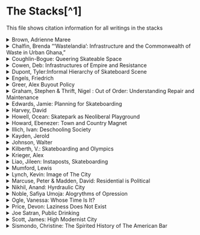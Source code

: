 
# The Stacks[^1]

This file shows citation information for all writings in the stacks


 <details>
 <summary> Brown, Adrienne Maree </summary>
 
  **Brown, Adrienne Maree. "Emergent Strategies."** AK Press, 2017. 
 
                23: Definitions
                25: Lineage of Emergent Strategies
                26: Everything is about relationships
                27: Grace Lee Boggs, Margaret Wheatley, Ill Weaver
                28: Dialectical Humanism + Organic Intellectuals
                29: AMB Bio
                30: Simple -vs- Easy
                31: Facilitator Family of AMB
                33: Keith Cylar (Originator of Word Pleasure Activism) + Audre Lorde + Space which is a pleasure to enter
                34: Healing/Trauma
                35: Doula (Life/Death are transactions that want to be held gently)
                36: A human dressing room, Sterling Toles
                38: Reading Reccomendations 
                41: Principles of Emergent Strategies
                44: Complex Movement, Organization in Detroit
                45: Bio Components: Ants, Wavicle, Dandelions, Starlings, Mycellium, Ferns
                46: Defining Biomimicry
                48-49: Negative things we've learned
                50: Framework Diagram
                53: Fractals: What we practice at a small scale sets patterns for the whole system. 
                54: Trap of "Specialness" and winning
                57: Utopias that are just different monocultures  
  
</details>
     
 <details>
 <summary>                 
Chalfin, Brenda “‘Wastelandia’: Infrastructure and the Commonwealth of Waste in 
Urban Ghana,”  </summary>
     
     
Chalfin, Brenda “‘Wastelandia’: Infrastructure and the Commonwealth of Waste in 
Urban Ghana,” Ethnos 82, no. 4 (July 18, 2017): 648–71.
              
 </details>

   <details>
 <summary>   Coughlin-Bogue: Queering Skateable Space </summary>
**Coughlin-Bogue, Tobin "Queering Skateable Space: How Dispersing Skate Spots Defuses
Toxic Masculinity." Urban Pamphleteer #8: Skateboardings, 2020. 18-20

 </details>
 
 <details>
 <summary> Cowen, Deb: Infrastructures of Empire and Resistance </summary>
 
**Deb Cowen, “[Infrastructures of Empire and Resistance](http://gofile.me/6WhDC/VlARGlPoa)**,” Verso Books blog (January 25, 
2017): https://www.versobooks.com/blogs/3067-infrastructures-of-empire-and-resistance
      2. Naming current struggles for justice
      3. Heathrow and Calais (informal refugee settlement in france or maybe england?)
      4. Infrastructure does not simply reflect existing inequality, but also engineers and entrenches
      5. Connecting and Restricing capabilities
      6. Notion of infra as fixed
      7. Infrastructure to spatially fix capital, imperialism infrastructure as apology
      8. Canadian examples
      9. Fugitive Infrastructures, Underground Railroad, DAPL
      10. Winona LaDuke
      %% "Infrastructure is by definition future oriented; it is assembled in the service of worlds to come"
      11. Churches and Border Wall

</details>
  
<details>
     
 <summary> Dupont, Tyler:Informal Hierarchy of Skateboard Scene </summary>
**Dupont, Tyler. From Core to Consumer: The Informal Hierarchy of the Skateboard Scene. Journal of Contemporary Ethnography Vol. 43(5), 2014), 556-581**

 </details>
 
 <details>
 <summary> Engels, Friedrich </summary>
     
[Engels, Friedrich.1845. “The Great Towns.”](http://gofile.me/6WhDC/8K48J765f) in The Condition of the Working-Class in England in 1844, in The City Reader, Richard T. LeGates and Frederic Stout, eds. Routledge,
2003: 58-66.   
ZTLKN Notes: [anti-homeless policing](zzzzz_cards/201_anti-homelessPolicing_Industrialization.md)  
       
       58:Bio of Engels while writing The Condition of the Working Class in England in 1844 (1845)  
       59: Further Reading Reccomendations  
       60a: Isolated condition of man in Great Towns
       60b: Starvation
       61a: City layout seperates borgeoisie from workers
       61b: Protecting nerves of rich from seeing any evidence of poor
       62:  Description of layout, neighborhood
       63a: Description of filth, bad living conditions in Irk
       64a: More filth, this time pigs
       64b: How little air, space in these places. Living conditions are new, in the "industrial" epoch
       65a: Built without reference, without plan. 
       65b: Layout of workers housing
       66: Ratio of worker to Bourgeoisie
       
       #Notes
       Offal --> entrails and internal organs of animals slaughtered for meat
                
  </details>
  
 <details> 
 <summary> Greer, Alex Buyout Policy </summary>
 
**Greer, Alex "A historical assessment of home buyout policy: Are we learning or just failing?"* Section 1: Policy Learning Theory (Social, Instrumental) 
 
 </details>


 <details> 
 <summary> Graham, Stephen & Thrift, Nigel : Out of Order: Understanding Repair and Maintenance </summary>
Graham, Stephen and Nigel Thrift, “Out of Order: Understanding Repair and 
Maintenance,” Theory, Culture & Society 24, no. 3 (May 2007): 1–25. 
           1. Maintenance and Earth Worms
           2. Heidegger
           3. Qualities of maintenance, proliferation of things
           4. idk
           5. Maintenance as generative, maintenance is learning
           6. repair as innovation, variation, improvisation, tinkering. Designers not considering maintenance workers. 
           7. MAintenance worker job numbers
           8. Disussion of Leigh Starrs definition of infrastructure
           9. Catastrophic failutes vs "deeply prosaic software clitches, crashes and continual neccessary repair"
           10: Mesh period for new infrastructures
           11: Global South, Infra. improvisation, informality
           12: YTK, Internet like farmohouses built by non-union labor
           13: Cyberspace and electricity
           14: neoliberal politics impact on electric grid, privitization
           15:  Auto Repair/Roadside Repair
           16: Roadside breakdown companies
           17: Crash Ecology, Road Repair techniques
           18: Conclusion
           19: E-Waste
           20:
      
           
           _____________________
          TODO: add How Buildings Learn 1994 to reading list

**ZKN:** What would our lives be like if we took earthworms seriously, took the ground
under our feet rather than the skies above our heads, as the place to look as
well as, eventually, as the place to be? It is as though we have been pointed
in the wrong direction., Adam Phillips 

       ZKN: to invent the train is also to invent the plane crash Ltringer and Virilio, 2003, (pg 4). Connect to Crisis Card. 
       
       ZKN: Maintenance as learning. Connect to Haussmans plan for paris. 
       
       ZKN: Parents have to become experts very quickly. 
       
       ZKN: Commercial buildings are often, in certain senses, in even worse
condition, in part because architects themselves rarely consider or take into
their designs the business of maintenance and repair: ‘they see the people
who do the maintaining as blue collar illiterates and the process of upkeep
as trivial, not a part of design concerns’ (Brand, 1994: 112). Thus, one:
. . . survey of fifty-eight new business buildings near London [found that] ‘a
staggering one-fifth of the sample said that the need to clean their windows
had not even been considered during the design and construction of the

building’. Also light fixtures in the grand lobbies were unreachable for lamp
replacement, and internal drains from the flat roofs had no access hatches for
inspection and cleaning. (1994: 112) (6)  Such associations point to the way in which maintenance and repair is increasingly thought of as a generic activity, the model for which can be spread across many realms of everyday life.(16)
       _________________________
 
 </details>
 
 <details>

<summary> Edwards, Jamie: Planning for Skateboarding </summary> **Edwards, Jamie. 2020. "One more push, to clear the last step: Planning for Skateboarding"** London Southbank University, School of Law and Social Sciences. 

            2: Abstract
            3: TOC
            4: Intro
            7: Lefebvre, PSPOs (Public Space Protection Orders)
            8: Policing, Defensive Architecture
            9:  Displacement, Redevelopment 
            10: Grinding Edges, Harvey
            11:

</details>           

<details> 
 <summary> Harvey, David </summary>
 
**Harvey, David. 1985. “On planning the ideology of planning,”** in The Urbanization of Capital. Baltimore:
Johns Hopkins University Press: 165-184.

                 165: Intro
                 166: Social Reproduction
                 167: Class Relationships
                 168: Built environment supporting Capitalism 
                 169: capital OVER Laboreres
                 170: Partnerships between capitalists and laborers
                 171: Monopolies created by fixed variables (land, housing)
                 172: Problems of "crisis," (losing ground)
                 173: Challenges to Planners, Allocation
                 174: Monopoly Power Examples
                 175: Challenge to Planners: Internalise Diverse Conflicting Interests
                 176: Role of Planner: Balance, Maintain capital interests
                 177: Planner Worldview
                 178: Role of Dispersal
                 179: Short Term Reforms 
                 180-1: 1980s example of losing progress towards equity made in 60s
            
           ###### Notes From Eve Balu's Class 1/27/22
           `**Argument synthesiss**
            Job of planner is to maintain the state. This means perpetuating the existing social order. 
            Primarily serve the interest of capital over labor. 
            Helping poor/disenfranchized is in direct contention w/ holding up state as is (Capital Interest).   
            This Contradiction results in planning needing to constantly re-adjust/reconceive of themselves in the field.
            In society there are occasionaly moments of "crisis of ideology" where tension is so high where planners intervene and create short-term reforms. 
            An example of this is the civil rights movememnt in the 1960s, but much of the progress of the reforms were wiped out in the 80s. 
            Instead of adhering to an ideology of harmony, planners should recognize that harmony legitimates the domination of capital interest over labor. 
            Planners should plan not cities, policy, etc, but the reconstruction of society itself. 
            Planners do have some agency, but reforms are ineffective, they need to work towards the reconfiguration of society.` 
            
            `**Context:** Peter Hall is a prolific marxist, economic geographer. 
 
 </details> 
 
 <details>
 <summary> Howell, Ocean: Skatepark as Neoliberal Playground </summary>
 
**Howell O. Skatepark as Neoliberal Playground: Urban Governance, Recreation Space, and the Cultivation of Personal Responsibility**._Space and Culture_. 2008;11(4):475-496.

</details>

<details> 
 <summary> Howard, Ebenezer: Town and Country Magnet </summary> [Howard, Ebenezer. 1898. “Introduction”, ch1 “The Town and Country Magnet,”](http://gofile.me/6WhDC/0dVlJDmEh) ch 2 and “Social Cities,”  ch13 “The Future of London,” in Garden Cities of Tomorrow, 1898. 

                   41: Disagreements in society, generational
                   42: no disagreement that migration to overcrowded cities is bad, root of all bad
                   43: Describing sordid living conditions
                   44: posing question, how to restore people to land
                   45: discussion of "attractions", magnets and needles metaphor
                   46: 3 magnet diagram
                   47: 3 magnet discussion
                   48: ode to the town-country, man-woman metaphor
                   50-1: Financial Arangements of Garden City
                   52-3: Diagram of Garden City
                   54-5: Layout of Garden CIty
                   56: Farmers + Produce Market
                   57 "philanthropic" institutions (deaf, asylums)
                   138: chapter 12 intro quotes
                   139: Obtaining land
                   140-1: Solution to cities growing, North Adelaid
                   142-3 connected garden cities 
                   144: Railways, Compared to Londons Suburbs
                   145: History of Londons Rail Development. 
                   146: Selfishness/Grandeiose language about new model and lvoe
                   147: power of vested interests
                   148: Financial predictions

 </details> 
 
 <details>
 <summary> Illich, Ivan: Deschooling Society </summary>  **Illich, Ivan. "Deschooling Society"** Marion Boyers Publishing, 2002

               ` 1: Service and Value (institutionalization of value)
                   2: Disservice to the rich and poor
                    3: Institutionalization of school creating new definitions of poverty
                    4: Welfare in US
                    5: Money doesn't improve education
                    6: Poor students cant catch up
                    7:  Latin American schools. Schooled in inferiority to better schooled
                    8: Society has become dependent on schools, now believes that education is costly and difficult
                    9: Increased Spending Not a Solution
                    10: Obligatory schooling infeasible
                    11: Dis-Establishing Schools
                    12: Curriculum as Role-Assigning
                    13: Drill Skills
                    14: Education credit card
                    15: 1956 NYC Archioseys need to learn spanish to accomodate PR immigrants (Open the Market)
                    17: Mandatory Attendance; Liberal Arts
                    18: Paolo Freire; 40 hours to literacy
                    19: Intellectual Matching (book tindr)
                    20: Matching by Title
                    21: Defending Book Tindr (addressing arguments why it wouldnt work)
                    22: Medieval town education`
               ` 23: Karl Marx Child Labor`
  
 </details> 
 
 <details> 
 <summary> Kayden, Jerold </summary>
 
[Jerold S. Kayden and Adam Tanaka, Real Estate Financial Analysis for Public 
and Private Development](http://gofile.me/6WhDC/cvKMNKgSv), Class Note #1 (2022), pp. 1-11


                    1: Copyright  
                    2: Intro to 3 primary tools  
                    3: 3 Tools in Table  
                    4: Pro Forma  
                    5: Gross Income, Vacancy  
                    6: operating Expenses, Real Estate Taxes  
                    7: Net Operating Income, Debt Service  
                    8: Cash Flow After Financing  
                    9: Measuring Performance  
                    10: Return, Total Assets Equity  
                    11: Capitalized Value  
                    
</details> 

<details> 
 <summary> Johnson, Walter </summary> [Johnson, Walter. 2013. “Introduction: Boom,”](http://gofile.me/6WhDC/Ci7UFKV23) River of Dark Dreams: Slavery and Empire in the Cotton Kingdom. Cambridge, MA: Harvard University Press, 2013: 1-17.

          1. Boat Explosion Story
          2. Context of American Slavery in Missippi Valley
          3. Jefferson's Dream of Yeoman Farmers
          4. Disperal of Louisiana and Mississippi
          5. Empire of Liberty --> instead, Cotton Kingdom
          6. Steamboats as investments
          7. New Orleans, Counter-Culture
          8. Spatial Limits of Profits of Steamboats
          9. Simplification of land/people, Gossyplum Barbadense (type of cotton)
          10: idk
          11: Merchant Capital, Resentment Brewing
          12: Depression of 1837, Political/Financial Conditions
          13: Boom + Bust w/ slavery --> rich can't liquidate assets 
          14: Globalism desire of south
          15: Cuba/Nicaragua/Virginia questions
          16: "The South" is agreed upon as concept

 </details>
 <details> 
 <summary> Kilberth, V.: Skateboarding and Olympics </summary>
 
**Kilberth, V., & Schwier, J. (2019). Skateboarding Between Subculture and the Olympics : A Youth Culture under Pressure from Commercialization and Sportification** (KörperKulturen). Bielefeld: Transcript-Verlag.

</details>
<details> 
 <summary> Krieger, Alex </summary> **Krieger, Alex. 2019. “Making Nature Urbane: Olmsted and the Parks Movement,” City on a Hill: Urban Idealism in America from the Puritans to the Present, 2019: 151-173.**

         151: eptitaths
         152: Hypothesis of benefits
         154: Civilize/Soothe
         155: Olmstead nyc predictions
         156: Woods deep enought to shut out city
         157: Lungs and Arteries
         160: Noticing families in cemeteries
         163: Emerald nacklace
         164: Kansas City
         165: Altruism/Property Values
         156: Park Planning = City Planning
         157: Future of park planning,  
         169: "Symmetry not for solitude" move to natural parks
         171: Are parks for gentrification now?
         _____________________________________
         `Notes from Lecture 2-15-22:
         Described 2nd half of the 19th century as the *Furnace Stage*
         
         Discusssed the Importance of Andrew Jackson Downing who might have been considered the father of the parks movement if not for his untimely death in a boat accident at a young age. Downing was a staunch advocate for parks and advocat for parks, involved in the establishment of Mount Auburn Cemetery. 
         
         Building natural cemeteries was a turning point for park development as it made city leaders realize that families were flocking to them for recreation. 
         
         Seneca Village was cleared for the Creation of Central Park
         
         Neccesity leading to pleasure. Part of the impetus for Olmstead designing the emerald necklace in boston and his "system of parks" was that the muddy river was filling with excrement due to the development of the Back Bay. 
         
         In cities like Kansas City during the  late 19th/early 20th, park planning WAS city planning. 
         
         Visit a park to become less cynical about the "socializing potential of social spaces."
         
 </details>
 
 <details>
 <summary> Liao, Jileen: Instaposts, Skateboarding </summary>

 **Liao,  Jilleen . Instaposts.** Urban Pamphleteer #8: Skateboardings, 2020. 30-31  
 </details>
 
 <details> 
 <summary> Mumford, Lewis </summary>  [Mumford, Lewis. 1961. “Paleotechnic Paradise: Coketown.”](http://gofile.me/6WhDC/b36RG7Y3v) In The City in History: Its Origins, Its Transformations, and Its Prospects, London: Secker & Warburg, 1961: 446-481 [skim: focus on sections 5 and 6]  
           
           Skimmed
           446:Loss of work + play balance
           447: Shift to industrialization
           448: Factors to population growth
           449: Growth of cities, scale
           450: Mining Bad
           451: Railroads also bad
           452: Laissez-Faire, Utilitarianis 
           453: Laissez-Faire didn't lead to freedom (like it was supposed to)
           454: Belief in pre-ordained harmony --> Privitization, Free-Market
           455: idk
           456: From water power to steam
           457: Locating systems to be near labor that can't default on rental payments to company owned property
           458: Pollution
 
 </details>
 
 <details>
 <summary> Lynch, Kevin: Image of The City </summary> Lynch, Kevin. 1960. The Image of the City. Cambridge MA: Technology Press: 1–25 
 
        1. Looking At Cities
        2. Changing, Shaping
        3. Legibility
        4. image of the city, lost
        5. legibility, distinctive
        6. Perception
        7.  
        
        **Quotes, pg 7** : [relating to historic preservation] A landscape  whose  every  rock tells  a  story  may  make difficult the  creation  of  fresh  stories. Although  this  may  not  seem  to  be  a.  critical  issue  in  our  present  urban  chaos,  yet  it  indicates that  what  we  seek  is  not  a   final  but an open-ended order, capable of continuous further development. 

 </details>
 
 <details> 
 <summary> Marcuse, Peter & Madden, David: Residential is Political </summary> [Madden, David and Marcuse, Peter. 2016. “Introduction: The Residential is Political,”](http://gofile.me/6WhDC/kUzhyZKyy) In Defense of Housing: The Politics of Crisis. London, New York: Verso, 2016: 7-12
   
        7: Housing Crisis Context
        8: Need Wider Perspective
        9: Lefebvre + Engels
        10: Problem with term "Housing Crisis," 2008
        11: Housing always been pretty rough
        12: Radical ideas must contend with
  </details> 
  
  <details>
 <summary> Nikhil, Anand: Hyrdraulic City </summary>
 **Nikhil Anand, Hydraulic City: Water and the Infrastructures of Citizenship in Mumbai (Durham: Duke University Press, 2017).**

        ****Introduction 1-24
        -----> Residences in the Slums can have all the trappings of more established neighborhoods
        -----> Citizenship is not guaranteed nor is it fixed
        -----> Hydraulic citizenship defines citizenship for many
        
        14: Colonial History influencing water citizenship
        16: Entitlements never quite become rights, being counted as a legitimate citizen
        18: NURM: National Urban Renewal Mission, Pressure to privitize
        19: PPIAF Public Private Infrastructure Advisory Facility, WDIP (Water District Improvement Project)
       20: 'In this book I argue that settlers demand public water systems not because public systems deliver reliable supplies to all. Settlers desire public systems because, relative to private infrastructures, these “bloated,” “inefficient” public systems are known systems that offer many more points of access (officials, politicians, social workers, and leaky pipes) through which settlers can be connected to the hydraulic city. Settlers also desire water through the public system because its documents (printed on government stationary) allow them to claim and access other public urban services and substances of citizenship—like housing, health, and education.  In short, relative to private systems, public systems are known systems that are more accommodating of vital forms of leakage that nourish those marginalized by states and markets in the city. Public infrastructures are more amenable to hidden, partly known, materialized arrangements through which millions of residents access water and live in the city.
         
         **** A city in the sea. 25-28 Colonizers fighting through cartography, history
         **** Scarce City Chapter 1: 29-
              29: City Engineer Meeting
              Study a city and neglect its sewers and power supplies (as many have), and you miss
essential aspects of distributional justice and planning power. —susan leigh star,
“The Ethnography of Infrastructure”
              30:"Danger" of Urban Migrants according to political party Shiv Sena
              31:Academics writing about urbanization, population growth
              33-38: History of Water, Continuous state of scarcity, but scarcity is misrepresented 
              39: News/Gov Water Scarcity Scare Tactics
              71: Gifts/Transactions as defining citizenship
              73: Perception of Jogeshwari, hard to get bank loans. **tie to redlining**. 
              
              Reading the description of Jogeshwari (Chapter 2, pg 73) I was struck by the parallels between red lining and the difficulty of members of the neighborhood getting bank loans. The longer I think about it, the less it seems insightful or new, but thinking about the fight for civil rights in the united states as a fight for citizenship is a subtly different framing than the one I am accustomed to. 
              
              78: relationships of care OR cronyism, corruption
              79: Gov formally absesnt, informally present
              80: Is the city for Rich People only? Not minding paying fees
              81: What is possible with small amounts of money. 
              
            I was struck by the sentence "By mobilizing their sympathies, and coaxing them with **small amounts of money**, these arrangements...made very exclusive rules and laws more accomodating and made life in the city possible." It made me think of the organizations (that I associate with effective altruism) that think about where could money be spent to maximize its impact. I feel that the ehtos of that work is perpendicular to what is happeneing here, but I think its an interesting similarity/observation that there are places where a little nudge is amplified. (ie compare these bribes to the scale of investments from groups like World Bank, USAID, etc.)
            
           82: Slum-Erradication 
           83: Slums as an indication of the governments _inability_ to build public housing
           84: Slum Acts
           85: Photo Pass
           86: Public land may be easier to squat on, but harder to regularize, declared and undeclared. Authorized, tolerated, protected. 
           87: Documenting presence
           88: Importance of bills as proof of residence
           89: So while settlers try to be counted and documented by state agencies through various forms of documentation, including water bills, state agencies and the city go through extroadinary lengths to ensure that they do not issue settlers documents that could be later used as claims of residence, belonging, and citizinship. 
           90: Water department going rogue, not scrutinizing the applications
           91: But makes it so that they cant complain. 
           92: Politicians putting themselves as gatekeeper in systems. 
           
           
           95: Interlude: Renweing Water
           95: Kanheri Cave, indigenous water storage
           
           97: Chapter 3: on -time
           97: Water deliver, reproduce the next day
            98: Water Coming
            99: State power and time. 
           101: water schedule
           102: water workers schedule, chaviwallas
           103: How it works, water valves
           105: polive bribes, valves 
           106: impressive that the water arrives on the schedule it does
           108: Due to unpredictability, people draw more water than they need because not sure when it will come again
           109: Social  time, water time
           111: Washing Time (social bonding, demonstration of good moral character), gossip if not seen washing. Important not only to wash, but do so at specific times, habitus. 
           112: Sparkling Clean Homes
           114: Increasing water use with increasing establishment
           115: "Subaltern Conciousness"
           117: Difficulty sharing water with social ties
           121: Continuous water
           122: Outside of Clock Time
           E.P. Thompson: Womens work in the home is in a rhythm outside of clock-time. 
    
          123: Louis Althusser time opinions
          
          161: Water as Approximation
          162:
       
</details>        
        
        
<details>
 <summary> Noble, Safiya Umoja: Alogrythms of Opression </summary>
 Noble, **Safiya Umoja Noble, “A Society Searching,” Algorithms of Oppression: How Search Engines Reinforce Racism (New York, N.Y.: New York University Press, 2018), 15-63.**

        15: ad agency google search project
        6: problem is the engine, algorithm 
        7: "Black girls" search results
        24: upholding hegemonic
        27: folks involved with algorithm bias advocacy work/research
        29: racist auto-generated newspaper headline tweets
        32: harm of old representation cristalizing
        36: Google caters to best advertisers, but perception that it is a public service
        37: simple queries disguise complex mapping\
        39-40: how the search works, academic citing in search
        41: PageRank
        42: Controversy around results for "Jew"
        46: adWords
        47: Google Bombing explanation + History
        48: Google results shaped by who can pay
        52: Funny forbes critique of research paper
        56: Google promoting its other properties 
        57: current content screening process

 </details>
        
 <details> 
 <summary> Ogle, Vanessa: Whose Time Is It? </summary> 
 
** ADD ZNK NOTE Ogle, Vanessa Ogle, “Whose Time Is It? the Pluralization of Time and the Global Condition, 
1870s–1940s,” American Historical Review, 2013.**
            1376: Journalist wasting time story
            7: Multiple time schemas
            8: Beirut and Bombay
            9: Time + British Rule
            1380: increase interconnected
            1: "Time Reform"
            2: social and political intentions, "Real Time"
            3: Legally mandating time
            4: Madras Time vs Bombay Time
            5: India making time zone decisions
            6: Mehta arguing against Indian Standard Time
            7: Time interfering with religion, nature. Strikes against time, electricity in factories
            8: political controversy bombay
            9: resistance to new time, protests and further varigating time
            1390:Japan adopt as part of Meiji Restoration
            1: Nahda, Tanzimat
            2: Beirut temporal landscape
            3: newspaper wars over time, spread of time as something to be spent wisely
            4: Watches gaining popularity in beirut
            5: Samuel Smiles, 1859, "self-help," "time wasted"
            6: Self Help Book, Translation to Arabic
            7: Reach of Self-Help Book globally
            8: Scaring people about wasting time
            9: waqt, dahr
            1400: Indian rejection of colonizer, beirut getting ahead of colonizers
            1: Pluralism of timezones not consolidation
            2: europeans didnt have the "imaginary flexibility"
 _____________           
 **ZKN** Smiles held, as “lost wealth may be replaced by industry, lost knowledge by study, lost health
by temperance or medicine, but lost time is gone forever.”87 

#First published in 1859,
Self-Help—the book that would establish the genre—offered Victorian Britons
sketches of successful self-made men’s lives and thus suggested that even an individual of modest means could make it big in life provided that he internalized
Smiles’s bible of Victorian values."
</details>
 
<details>
 <summary> Price, Devon: Laziness Does Not Exist </summary>
 https://humanparts.medium.com/laziness-does-not-exist-3af27e312d01
 
 </details>

<details> 
 <summary> Joe Satran, Public Drinking </summary>
 
 **Citation**: 
 Satran, Joe. "The Secret History Of The War On Public Drinking" Huffington Post, 14 Dec. 2013, https://www.huffpost.com/entry/public-drinking-laws_n_4312523/amp. Accessed 26 April, 2022. 
 
 #### Reading Notes
   ```
 Times Square Prohibition is Dead
 Stats on Tickets
 Net of Laws
 Varied laws
 Abolition History
 Chicago Inventing anti public drinking
 Rhode Island
 Supreme court striking down criminilization
 Pressure to Decriminalize Drunkenness
 Presidential Reports on Crime
 Homelessness advocates happy, business interests not
 New Prohibition: drinking in public vs drunk in public
 Drunk: Subjective, Drinking: Objective
 Broken Windows 
 Inequality in Policing
 Public Support
 ```
 
 <details> 
  <summary> Excerpts </summary>
 
 **Repeal Day**
This month, 80 years later, some Americans celebrated the anniversary of the Repeal with old-timey cocktails, good craft beer or at least a festive hashtag (#RepealDay!). But there wasn't much drinking in the streets. Because America is in the grip of a new Prohibition: One that makes it illegal to drink alcohol in public.
 
 **Hundreds of Thousands**
 Hundreds of thousands, if not millions, of people are arrested or ticketed for drinking in public every year. Millions of others refrain from doing so because they have been conditioned to believe that public drinking is an act as obviously illegal as shoplifting or nude sunbathing in a city park -- even though it was perfectly legal nearly everywhere in the world as recently as 1975.
 
 
 **weaving the net**
 This Prohibition, unlike the last, isn't the result of a constitutional amendment. Nor did it emerge overnight. The net of laws that now bans public drinking across most of the country took state and city lawmakers 40 years to weave. Most of these laws attracted as little public notice upon their passage as any other state or municipal law, which has allowed this net to be lowered so slowly and quietly that many people don't realize that anything has changed.
 
 **common justification**
 nother difference between this Prohibition and the one that ended 80 years ago? Many of the people who are aware of this one actually like it. They say that the virtually nationwide ban on public drinking has "cleaned up the streets," reduced per capita alcohol consumption and even helped slash the incidence of serious crimes such as murder and arson.

They may have a point. But it's also likely that they underestimate the price we pay for the benefits of this Prohibition. Decades of evidence suggest that laws against public drinking are enforced unequally and capriciously, disproportionately hurting the most downtrodden members of society. More fundamentally, these laws allow the state to interfere with individual behavior to prevent an act that in itself harms no one.
 
 **stats**
 public drinking is now punishable by fine or jail time across the vast majority of the country. Seventeen states ban it completely. It's also illegal in 89 of the 100 most populous cities in the country, including the top 10. The map below illustrates the bewildering patchwork of public drinking laws currently in effect across the U.S.:


 ![image](https://user-images.githubusercontent.com/34726888/165386096-ed4197ef-ccd6-4b44-b296-a2a59a8cd110.png)
 ![image](https://user-images.githubusercontent.com/34726888/165386342-d91ab82a-449c-4b18-9588-56bd8f507e54.png)
![image](https://user-images.githubusercontent.com/34726888/165429858-65b4e6b1-811c-4c4a-86bd-cf334d65dbc8.png)


 **range of fines**
 But this map actually masks the true extent of the confusion, because the various municipal and state statutes banning the behavior define the offense in myriad ways. They also stipulate a huge range of penalties for offenders, from a simple fine of $25, payable by mail (New York City), to a ticket of up to $1,000 or a jail sentence of up to 6 months (Hawaii and New Mexico).
 
 **20 cities where allowed** HuffPost's analysis could only positively identify 20 towns or cities of any size in which drinking is legal in some, if not all, public places. About half of these cities allow public drinking only in specially designated "Entertainment Districts" that have been established in the past few years in the hopes of attracting booze-loving tourists.)
 
 The cities that do allow drinking in public don't have as much in common as one might think. Cities as varied as New Orleans and Butte, Mont., Las Vegas and Savannah, Ga., allow residents and tourists alike to drink in the streets and parks.
 
 **never banned** 
 But to ask how these places were independently able to legalize public drinking is to fundamentally misunderstand the situation. Towns like New Orleans and Butte didn't have to take specific steps to allow public drinking -- they just never banned it.
 
 **public drunkeness, regulation of sale** 
 But until the middle of the 20th century, there were exactly two types of American alcohol law: regulations of its sale and bans on public drunkenness. Neither sought to control drinking directly.
 
**laws regulating social activities**
 The great legal minds of the 19th Century generally believed that laws should only regulate social activities, or conduct involving multiple parties. The philosopher John Stuart Mill, for example, argued, in his famous essay "On Liberty":

Whenever, in short, there is a definite damage, or a definite risk of damage, either to an individual or to the public, the case is taken out of the province of liberty, and placed in that of morality or law. 
 
But with regard to the merely contingent, or, as it may be called, constructive injury which a person causes to society, by conduct which neither violates any specific duty to the public, nor occasions perceptible hurt to any assignable individual except himself; the inconvenience is one which society can afford to bear, for the sake of the greater good of human freedom.
 
 
 **Victorian Social Mores*
 A combination of Victorian social mores and a scarcity of disposable drinking vessels kept most Americans from partaking in their legal right to drink in public too often. But public drinking was certainly a feature of everyday life. Miners and laborers on their lunch hour would pay women and children to bring them buckets of draught beer from local saloons for open-air consumption, a practice known as "rushing the growler."
 
 **land of steady habits**
 In one newspaper article in 1868, Mark Twain dismissed New England as "the land of steady habits" because he noted so few people drinking and smoking in the streets.
 
**The Volstead Act,** the sweeping 1919 federal law that enforced Prohibition, specifically banned the carrying of containers of alcohol in the street, among other things. The nominal justification for this measure was that carrying wine or bourbon down the street was assumed to be evidence of intent to sell. So the measure was still, at its heart, a regulation of sales. But it effectively confined drinking to speakeasies and private homes.
 
 **Pre-emptive,  Chicago Debut**
 But 20 years and seven days after the repeal of the 18th Amendment, Chicago Alderman Harry L. Sain, who represented the city's 27th Ward, approached his fellow aldermen with a problem. He said he was hearing more and more reports of "bottle gangs" -- groups of indigent men who would stand on sidewalks sharing bottles of liquor -- plaguing the Skid Row of his district, and littering the streets with empty wine bottles and beer cans. Chicago police officers could arrest rowdy individuals using the city's broadly defined ban on "disorderly conduct," but Sain wanted them to be able to break up the bottle gangs before they got rowdy.
 His solution? A law that would prohibit "drinking in the public way," namely city streets, parks, vacant lots and any other place open to public view. Violators were subject to a $200 fine, the equivalent of about $1,750 in today's money. On Dec. 12, 1953, the law passed handily. One of Sain's fellow aldermen, Mathias Bowler, told the Chicago Tribune the new law was "good news for [his] ward too," noting that he'd heard that "five fellows die[d] there drinking out of bottles on the street."


 Newport, R.I., was where they hit the big time.
Over July 4th weekend 1960, the traditional summer resort for the East Coast elite was the scene of a notorious drunken riot. The town was hosting one of the most important jazz festivals in the country for its sixth summer. But after a popular 1959 documentary about the festival raised the event's profile, 12,000 teens showed up hoping to see Louis Armstrong, Dizzy Gillespie and Dinah Washington perform, only to find it sold out. While loitering outside the concert, they started drinking. Then they got angry. About 2,000 of them charged the gates of the festival. Newport police tried to hold them back, but the crowd started throwing beer cans and wine bottles. The police called in the National Guard, which dispersed the crowd with tear gas. It was a disaster.
 About 2,000 of them charged the gates of the festival. Newport police tried to hold them back, but the crowd started throwing beer cans and wine bottles. The police called in the National Guard, which dispersed the crowd with tear gas. It was a disaster.
 The following year, Newport regrouped, revising its criminal code to better accommodate the festival. One of the key changes, as the Boston Globe put it, was that a "special ordinance bans drinking in public." The reforms worked, and subsequent festivals went off without a hitch.
 
 **Rowdy Teens**
 The success of the Newport law inspired other towns across the country that were struggling to control large groups of rowdy, drunken teens -- in particular the Florida towns to which college students started flocking for Spring Break after the release of movies like "Gidget" and "Where The Boys Are." Fort Myers, Jacksonville, Miami, Daytona Beach and Hialeah all passed restrictions on public drinking between 1964 and 1970, years before most other towns in America did. 
 
 
 **Common Drunkards** In 1963, it was unlikely that you would have been arrested for drinking in public -- but you could have been arrested for being a "common drunkard." Most states and municipalities had laws on the books that made it illegal to be a "common drunkard" or a "vagrant," terms used to describe those who would be known today as alcoholic and homeless, respectively. The police arrested hundreds of thousands of people every year for violating these so-called vagrancy and public drunkenness laws, which were at the heart of the police's mission to control urban social disorder. Such laws defined life on Skid Row: Some perennially homeless, alcoholic men spent years of their lives in jail, in 30-day increments, on charges of public drunkenness and vagrancy.
 
 But in the late '50s and early '60s, legal scholars started to criticize how these laws were enforced, using arguments that would be familiar to anyone following the contemporary debate around drug decriminalization. Critics argued that arresting, charging and incarcerating "drunkards" wasted scarce police and court resources; that the laws were enforced more stringently against poor black people than against affluent white people; and that "public drunkenness" was a moral and medical issue better addressed in churches and hospitals than jails and courtrooms.
 
**Decriminalize Drunkeness** 1964, in its landmark decision Robinson v. California. The immediate effect of the decision was to strike down a California statute classifying drug addiction as a crime. But it also rang the death knell for all "status offenses," vagrancy chief among them. In a later decision (Powell v State of Texas, 1968), the Supreme Court chose not to strike down public drunkenness laws as unconstitutional. The court found that such laws prohibited the act of "appearing in public while drunk," rather than "being an alcoholic."
  
  Vaguely defined status offenses like public drunkenness and vagrancy were constitutionally unsound and, in the long run, unenforceable.
  
  
  **Uniform Alcoholism Treatment Act**
  1971, Congress passed the Uniform Alcoholism Treatment Act, which called on states to decriminalize public drunkenness and shift their handling of public inebriates to the health system. Thirty-five states adopted it, and most of the others passed similar laws. By the end of the '70s, arrests for public drunkenness had dropped by half nationwide. (They would continue to fall, almost unabated, until the present.) The era of criminalized public drunkenness was over, after 350 years.** Doctors and advocates for the rights of the homeless and alcoholics started to breathe easier.**
  
  **Not everyone was happy, though. Entrenched business interests and well-to-do citizens, and their allies in state and local legislatures, still wanted the police to take undesirable homeless and alcoholic people off the streets. But as public drunkenness and vagrancy were no longer criminal acts, the police had no tools at their disposal.**
 
 **Its specificity and lack of ambiguity made it much easier to defend in court than charges of public drunkenness or vagrancy. **  But lawmakers and police chiefs made a much simpler calculation when they started to embrace the public drinking law in the wake of decriminalization of drunkenness. Its specificity and lack of ambiguity made it much easier to defend in court than charges of public drunkenness or vagrancy. And it could still be easily used to arrest homeless people and alcoholics. Homeless people often can't afford to drink in bars, and they don't necessarily have a place to drink in private. If they want to drink, they're almost bound to commit the crime of drinking in public.
  
  Between 1975 and 1990, in the wake of the decriminalization of public drunkenness and vagrancy, cities and states gradually imposed bans on drinking in public.
  
 
 **Direct Reaction** 
  New York City Council voted to ban public drinking just six weeks after public drunkenness was decriminalized throughout New York state on Jan. 1, 1976. Mayor Abraham Beame vetoed the bill, citing its "disturbing civil-liberties implications." Three years later, the council passed another ban, despite vociferous opposition from minority groups -- and Mayor Ed Koch signed it into law.
  
  
  At some point, though, public drinking bans simply became common enough that even cities without a pressing need for such laws felt pressure to pass them. In 1990, for example, when Irvine, Calif., passed its ban, the city's community services superintendent noted to the LA Times that "You can't consume alcoholic beverages in public" in almost any other city in Orange County, but "you can in Irvine."
  
  **Texas Holdouts**
  The last big holdouts were the Texas giants: Houston, Dallas, San Antonio and Austin. hey were prevented from joining in the banning bonanza of the '80s by a state law that prevented cities from passing any law that regulated alcohol consumption. But they clearly felt left out, because they pressured the state to change. They won in 1993.
  
  **international** 
  By 1995, the bulk of the cities in the U.S. had passed bans on public drinking. Since then, these laws have even started to proliferate abroad, especially in the U.K. and Australia. Dublin, Ireland, outlawed public drinking in 2008. Even Prague, long Europe's premier destination for drunken revelry, moved to ban drinking in the streets this fall. **Public drinking bans may be America's most successful culinary export since the Big Mac.**
  
  **Broken Windows** Advocates of the Broken Windows theory emphasized the enforcement of public drinking laws as early as 1982, when the Atlantic Monthly published the article from which the movement takes its name. In one pivotal passage, authors George Kelling and James Wilson write:
```
People start drinking in front of the grocery; in time, an inebriate slumps to the sidewalk and is allowed to sleep it off. Pedestrians are approached by panhandlers. [...] Such an area is vulnerable to criminal invasion. Though it is not inevitable, it is more likely that here, rather than in places where people are confident they can regulate public behavior by informal controls, drugs will change hands, prostitutes will solicit, and cars will be stripped.
  ```
  Which is exactly what police forces did throughout the '90s. Enforcement rates of public drinking laws skyrocketed, inculcating the idea that public drinking is a crime no matter who does it.
  
  Though national data on public drinking infractions are hard to come by (or nonexistent), the few studies of police enforcement indicate that poor, black people are arrested at rates many times higher than affluent white people.
  
  **Unequal Policing NYC Stats**
 Judge Noach Dear of Brooklyn had his staff look into tickets for the offense in his borough in 2012, and found that "More than 85 percent of the 'open container' summonses were given to Blacks and Latinos. Only 4 percent were issued to whites." Nearly 40 percent of Brooklyn residents are white.
  
  **Support Stats**
  A previous national poll, conducted in 2000 -- and the only one this reporter found on the subject -- indicated overwhelming public support for restrictions on public alcohol consumption: 92 percent of respondents said they favored laws against drinking in the streets and on sidewalks; 86 percent said they favored restrictions on drinking in parks and beaches; and 81.4 percent said they favored restrictions on drinking in stadiums and concerts. Support for public drinking bans in that poll was much higher among older people, women, ethnic minorities and those from low-income households than among young people, men, whites and those from high-income households.

To see whether attitudes had changed in the last 13 years, HuffPost conducted its own poll on the issue with our partners at YouGov. The wording of the questions differed slightly from those of the 2000 poll, and was conducted online rather than over the phone, so the two aren't directly comparable. While HuffPost/YouGov's results revealed many of the same relative differences in support across demographic categories and with regard to specific sites for public drinking, the new poll found much higher levels of support for the legalization of public drinking across the board than the previous poll did.
  
  **violent crime as part of popularity of laws**
  Some of the ban's popularity may stem from a belief that cracking down on public drinking in the '90s also slashed national crime rates. Police started enforcing public drinking bans aggressively just as rates of serious crime started to plummet in many major cities across the country. Government officials who pushed the Broken Windows theory most forcefully often argued that public drinking arrests have been a crucial factor in that decline. They also note that the city most closely associated with street drinking is New Orleans, which has one of the highest murder rates in the country; while the city most closely associated with strict enforcement of public drinking laws, New York, has one of the lowest.

But many other cities with lax enforcement of public drinking laws have far lower rates of violent crime than New Orleans. Las Vegas had exactly the same murder rate as New York in 2012 (5.1 per 100,000 people), and Seattle's was even lower -- just 3.7 per 100,000 people. Moreover, some of the cities with the highest arrest rates for public drinking -- Cleveland and Chicago -- have unusually high rates of violent crime.
  
  
  **Entertainment Districts**
  Over the last decade, about a dozen cities, mostly in the heartland, have designated small sections of their downtowns as "Entertainment Districts" where tourists and locals are permitted to drink alcoholic beverages in the streets. (Lincoln, Neb., became the latest in October, and a law currently being debated in the Ohio Senate could pave the way for such districts in Cleveland and Cincinnati.)
  
**Some opponents of public drinking might contend that they do not want their streets to look like Bourbon Street or the Las Vegas Strip. But one might also argue that those places became as riotous as they are in part because, in the last 40 years, public drinking was banned everywhere else, making them "America's playgrounds" by exclusion. If public drinking were again legal across the country, outdoor revelry would potentially diffuse out into the rest of the country and become as unremarkable as it was in the 1800s.**   
  
  **Butte Montana** curbing drinking 2am-8am, gentrificiation 
 ![image](https://user-images.githubusercontent.com/34726888/165407269-887240d5-57be-43e3-9a80-37a44451404a.png)

 </details>
 Newport Riot
 https://www.newportri.com/story/news/local/2018/07/05/looking-back-1960-newport-jazz-festival-riot/11580410007/
 
  St Louis. 
 Despite the lack of a general state law prohibiting drinking in public, nearly all municipalities, including both St. Louis[42] and Kansas City,[43] do prohibit drinking in public. St. Louis, however, does allow picnickers in public parks to consume alcohol without limitation.[44] 
 
 
 Keywords: Religious Ferver, Temperance Movement, 
 
 
 https://www.youtube.com/watch?v=zJc-_A5P_4A&ab_channel=OnDemandNews
 **Factory owners suppoted prohbition in an effort to reduce accidents and increase the efficiency of their workforce
 ** Led to bootleggers and crime
 
 
 ### thoughts
 * we banned it only for specific people
 
 </details>
<details>
 <summary> Scott, James: High Modernist City </summary>
 
**Scott, James C. “The High-Modernist City: An Experiment and a Critique.”** Yale University Press, 2008.


                126: Brailia lack of city, "Brasilitis"
                129: Bandeirantes/Candangos
                130: Unplanned Brasilia
                131: Too large of plazas, Chandigrah
                132: Background/Context Jane Jacobs
                133: Functional order vs Aesthetic View of Order
                134: Jane Jacob's Critique
                135: Public Safety
                136: JJ's Equivalent of Emergent strategy
                137: Mixed Use
                138: "Woman's Eye"
                139: Great variety of human purposes embeded in any activity
                140: Slum Clearance/People Not Static
                144: Tankel: Humility in Planning
   </details>
   
  <details> 
 <summary> Sismondo, Christine: The Spirited History of The American Bar </summary>
 
 **Citation:** Sismondo, Christine. "The Spirited History of The American Bar", Interview by Dalzell, Rebecca. Smithsonian Magazine. 2 Aug. 2011, https://www.smithsonianmag.com/history/the-spirited-history-of-the-american-bar-42912195/
 
 ``` 
 Taverns in Colonial America (Price Fixing, not exclusively bourgeoise)
 Different kinds of bars through history
 Stonewall Riots
 Historic Efforts to 
 

 **reading notes**
 ```
 
 ```
 </details>
 
   <details> 
 <summary> Star, Susan Leigh: Ethnography of Infrastructure </summary>
 
**[Star, Susan Leigh “The Ethnography of Infrastructure,”](http://gofile.me/6WhDC/M5nnn2GSr)** American Behavioral Scientist 43(3), 1999: 377–91. 

               378: Reading phonebooks more interesting than reading many infra. documents
               379: MUDS! Symbolic Sewers
               380: One person's infrastructure are anothers barrier. Infra as fundamentally relational
               381-2: **Definitions of Infra elements**
               383: Ethnography
               384-5 MAster Narratives
               386: Making things visible
               387: MAgnification process, work of assemblage
               388: Indicators/records/artifacts
               
               
</details>               
               
<details>
 <summary> Thomas, June Manning: Planning History, Black Urban Experience </summary> 
 
**Thomas, June Manning. 1994. “Planning History and the Black Urban Experience: Linkages and
Contemporary Implications,**” Journal of Planning Education and Research 14: 1-11.


               255: Lit Review
               256: Zoning, Racial Covenants
               257: Public Housing, Urban Renewal, Consolidation of the Ghetto
               258: Race Riots of 1960s
               159: Social Planning
               260: Lingering Effects
               261: Hopeful Spin
               262: Importance for planners to learn material
 </details>
 
 <details> 
 <summary> Wilson, Ara: Infrastructure of Intimacy </summary>
 
**[Wilson, Ara “The Infrastructure of Intimacy,”](http://gofile.me/6WhDC/oub6lvijF)** Signs: Journal of Women in Culture and Society 41, no. 2 (January 2016): 247–80.

               247: Intro
               248: Lit Review
               249: fuzzy Definitions of Infrastructure
               250: intimacy Studies
               251: Intamacy Studies > Sexuality Studies
               252: Commercialization of intimacy
               253: Intro to Argument
               254-5: Modern Bathroom controversies
               256: Military bathroom designs
               257: St Louis Cruising Bathrooms
               258: WPA infrastructure
               259: Sex work in public spaces
               260: Phones/SMS
               261: Monopoly Structures
               262: Resistance to Telephone Poles
               263: Quoting Leigh Star
               264: Infr'as fuzzy definition
               265: Actor-Theory network
               266: Objects/Animals have agency
               267: Geneology of word infrastructure
               268: Public Good, Failure of Markets
               269: Goal of infr to facilitate economic activity
               270: Hidden or Colonial sublime
               271: "Under developed nations"
               272: P3s + Decline of public infrastructure
               273: Failed Infrastructures
               274: Infra is good to study argument
               275: questions Infra surfaces
 </details>
 
 <details> 
 <summary> Song, Lily: Reparative Planning in Action </summary>
 
 Song, Lily. "Reparative Planning in Action: The Case of Alliance For Community Transportation" (Unpublished)
  
  ```
  1. Introduction
  2. Reparative Planning, Racialized Planning
  3. History of US Reparative Planning (excellent)
  4. BLM Efforts
  5. Non-Reformist Reforms
  6. methods
  7.outline of results
  8. unfairness of subsidizing wealthy in transit infra. 
  9. highest and best use, optimization
  10. Metro As Sanctuary,Free Fares 
  11. 2020 BLM Opportunity
  12. Embodied Perspectives, Meeting Facilitation
  13. Summary of ACT-LA
  14. Relational and Solidaristic vs Techno-managerial and professionalized 
  ```
 
  Take-Aways:
  **Analysis of 40 Acres, pg 3**   
 American reparation planning is historically rooted in organizing and advocacy by formerly  enslaved people, their descendants, and accomplices (Aiyetoro and Davis 2009). While the 1861 Confiscation Act and Freedman’s Bureau Bills (1865-1866) are widely credited for  proposing allocations of forty-acre plots and fifty dollars to formerly enslaved families, such  federal measures were soundly reversed by congressional leaders who instead compensated  slave owners and loyal Southerners.
 
 **Goal of Reperatory Planning, pg 4**
Kelley  frames reparations “as a broad strategy to radically transform society—redistributing  wealth, creating a democratic and caring public culture, exposing the ways capitalism and  slavery produced massive inequality” (129).

**Abolistionist Planning Efforts, pg 4** 
If reparation is "abolition in action," as stated by Patrisse Cullors, cofounder of Black Lives  Matter— the decentralized political and grassroots movement most prominently leading the  contemporary struggle to abolish mass incarceration, capital punishment, and police  violence—it seems appropriate to consider reparative planning in light of abolitionist  planning debates.2 In 2017, a group of graduate students at UCLA co-facilitated a course,  "Abolitionist Planning in Today’s Political Conjuncture," and published an abolitionist  planning guide for urban planners. In response to the election of Trump, the group sought to  invoke abolition in their study and practice as a “framework for urban planning practitioners  to combat and reverse oppression of marginalized communities while also deferring to the  experiences and expertise of these communities.” The framework identifies potential  avenues to implement abolitionist planning such as community control, housing and urban  inclusivity, environmental racism and ecology, and safe streets. Subsequently, Deshonay  Dozier’s "A Response to Abolitionist Planning" (2018) raised the intractable question of  whether professional planning could actually contribute to abolition as an “institution of  harm complicit in the making of penal systems“ and as a central conduit of violence against  Indigenous, Black, Brown, Asian and poor people. Dozier’s piece conceptualizes abolition as  

**BLM Reperations Now Toolkit**
 BLM’s Reparations Now Toolkit further outlines five key components of reparations: (1) Official  acknowledgment and apology for harm, public education, or memorial about the harm; (2) Compensation to a  specific, defined group of individuals harmed by a violation, including descendants, as well as family and  community members of individuals directly targeted for harm who were adversely affected’; (3) Restitution  and Repatriation—Action to restore individuals harmed to the position they were in before the initial harm  occurred; (4) Cessation/Assurance of Non-Repetition—Action to stop the systems, institutions, and practices  causing the harm; and (5) Rehabilitation—Changes to laws, institutions, and systems aimed at ensuring that  harm will not happen again They additionally note: “reparations cannot be achieved simply through  ‘acknowledgment or an apology’ or ‘investment in underprivileged communities.”

**Shift Narrative Beyond Policing, pg 11**
ACT-LA seized this window of opportunity to shift the  narrative around transit safety beyond policing and escalate their advocacy to end Metro’s  multi-agency policing contract by 2022. As recalled by an ACT-LA organizer,

** Embodied Perspectives** A common feature of ACT-LA convenings is that the agenda includes a creative exercise that  invites participants to tap into their imagination and embodied perspectives in manifesting campaign goals. As characterized by an ACT-LA staff member, much of the work they do is  imagination work, “pushing imagination” and asking “what world do we want to live in” even  though “what could work for us doesn’t necessarily exist yet.“ For example, the public  webinar that initially framed the issue of public safety on metro began with a guided  meditation in which the facilitator asked participants to close their eyes and imagine how 

** conclusions, holistic safety 14 **
That ACT-LA's approach to reparative planning is relational and solidaristic—as opposed to  techno-managerial and professionalized—appears instructive for reparative planning  scholars and practitioners....Beyond simply critiquing how capitalist culture consumes our cities and  dehumanizes people, they are actively fighting to decommodify housing— through  inclusionary zoning and tenant protections, decommodify transit—via fare-free transit, and 
13 DRAFT- DO NOT SHARE W/O AUTHORS’ PERMISSION 
demilitarize public space—by redirecting funding from multi-agency policing to investments  in care-centered spatial tactics, stewardship, programming, support services, public  education, and job creation that promote holistic safety.

               
  Conditions for Pleasure    
 
</details>


<details> 
 <summary> Winner, Langdon: Do artifacts have politics? </summary> 
 
**[Winner, Langdon “Do Artifacts Have Politics?”](http://gofile.me/6WhDC/oub6lvijF)** Daedalus 109, no. 1 (1980): 121–36.

          no page numbers but recollection
             Robert Moses 9ft tall underpasses 
             Agriculture research at land grand universites that went to tomato harvesters
             To what extent does certain technology require certain political structures 
             Ships, Factories, Atom Bomb --> Authoritative, unDemocratic
             
</details> 

<details> 
 <summary> Yochim, E.: Skate Life, White Masculinity </summary>
 
**Yochim, E. (2010)._Skate life : Re-imagining white masculinity_**. Ann Arbor: University of Michigan Press.

</details>

### Notes:
Want to read: Colson Whiteheads book The Underground Railroad
